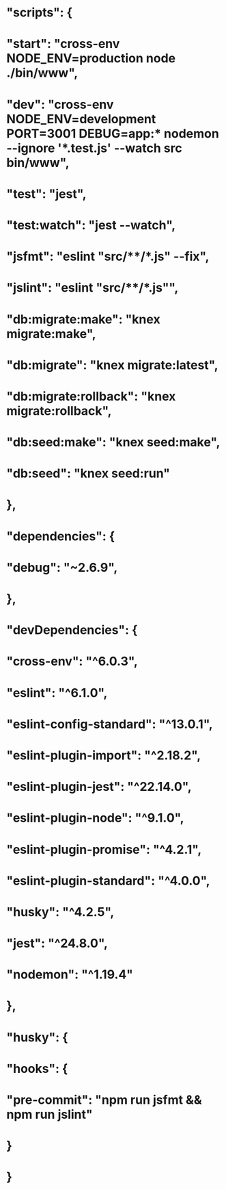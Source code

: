 # "scripts": {
#   "start": "cross-env NODE_ENV=production node ./bin/www",
#   "dev": "cross-env NODE_ENV=development PORT=3001 DEBUG=app:* nodemon --ignore '*.test.js' --watch src bin/www",
#   "test": "jest",
#   "test:watch": "jest --watch",
#   "jsfmt": "eslint \"src/**/*.js\" --fix",
#   "jslint": "eslint \"src/**/*.js\"",
#   "db:migrate:make": "knex migrate:make",
#   "db:migrate": "knex migrate:latest",
#   "db:migrate:rollback": "knex migrate:rollback",
#   "db:seed:make": "knex seed:make",
#   "db:seed": "knex seed:run"
# },
# "dependencies": {
#   "debug": "~2.6.9",
# },
# "devDependencies": {
#   "cross-env": "^6.0.3",
#   "eslint": "^6.1.0",
#   "eslint-config-standard": "^13.0.1",
#   "eslint-plugin-import": "^2.18.2",
#   "eslint-plugin-jest": "^22.14.0",
#   "eslint-plugin-node": "^9.1.0",
#   "eslint-plugin-promise": "^4.2.1",
#   "eslint-plugin-standard": "^4.0.0",
#   "husky": "^4.2.5",
#   "jest": "^24.8.0",
#   "nodemon": "^1.19.4"
# },
# "husky": {
#   "hooks": {
#     "pre-commit": "npm run jsfmt && npm run jslint"
#   }
# }
